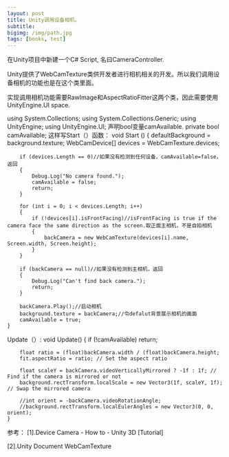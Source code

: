 ```yaml
---
layout: post
title: Unity调用设备相机。
subtitle: 
bigimg: /img/path.jpg
tags: [books, test]
---
```


在Unity项目中新建一个C# Script, 名曰CameraController.

Unity提供了WebCamTexture类供开发者进行相机相关的开发。所以我们调用设备相机的功能也是在这个类里面。

实现调用相机功能需要RawImage和AspectRatioFitter这两个类，因此需要使用UnityEngine.UI space.

using System.Collections;
using System.Collections.Generic;
using UnityEngine;
using UnityEngine.UI;
声明bool变量camAvailable.
private bool camAvailable;
这样写Start（）函数：
void Start () {
        defaultBackground = background.texture;
        WebCamDevice[] devices = WebCamTexture.devices;

        if (devices.Length == 0)//如果没有检测到任何设备，camAvailable=false，返回
        {
            Debug.Log("No camera found.");
            camAvailable = false;
            return;
        }

        for (int i = 0; i < devices.Length; i++)
        {
            if (!devices[i].isFrontFacing)//isFrontFacing is true if the camera face the same direction as the screen.取正面主相机，不是自拍相机
            {
                backCamera = new WebCamTexture(devices[i].name, Screen.width, Screen.height);
            }
        }

        if (backCamera == null)//如果没有检测到主相机，返回
        {
            Debug.Log("Can't find back camera.");
            return;
        }

        backCamera.Play();//启动相机
        background.texture = backCamera;//令defalut背景展示相机的画面
        camAvailable = true;
	}
Update（）:
void Update()
    {
        if (!camAvailable)
            return;

        float ratio = (float)backCamera.width / (float)backCamera.height;
        fit.aspectRatio = ratio; // Set the aspect ratio

        float scaleY = backCamera.videoVerticallyMirrored ? -1f : 1f; // Find if the camera is mirrored or not
        background.rectTransform.localScale = new Vector3(1f, scaleY, 1f); // Swap the mirrored camera

        //int orient = -backCamera.videoRotationAngle;
        //background.rectTransform.localEulerAngles = new Vector3(0, 0, orient);
    }
参考：
[1].Device Camera - How to - Unity 3D [Tutorial]

[2].Unity Document WebCamTexture
